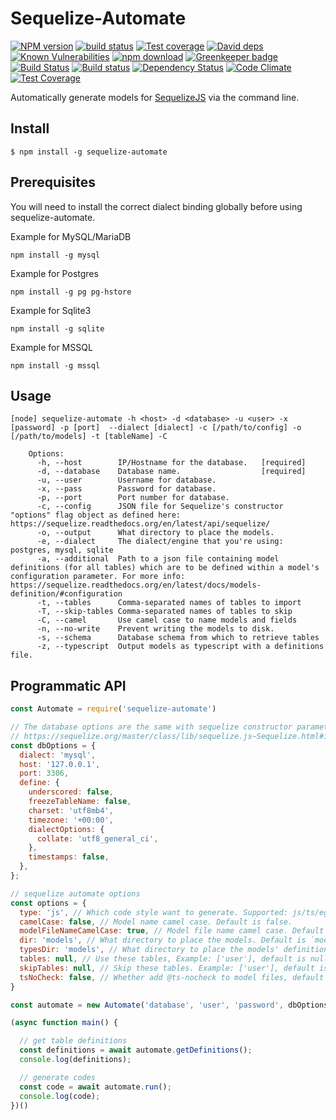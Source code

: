 # Sequelize-Automate

[![NPM version][npm-image]][npm-url]
[![build status][travis-image]][travis-url]
[![Test coverage][codecov-image]][codecov-url]
[![David deps][david-image]][david-url]
[![Known Vulnerabilities][snyk-image]][snyk-url]
[![npm download][download-image]][download-url]
[![Greenkeeper badge](https://badges.greenkeeper.io/nodejh/sequelize-automate.svg)](https://greenkeeper.io/)
[![Build Status](http://img.shields.io/travis/nodejh/sequelize-automate/master.svg)](https://travis-ci.org/nodejh/sequelize-automate) [![Build status](https://ci.appveyor.com/api/projects/status/bf9lb89rmpj6iveb?svg=true)](https://ci.appveyor.com/project/durango/sequelize-automate) [![Dependency Status](https://david-dm.org/nodejh/sequelize-automate.svg)](https://david-dm.org/nodejh/sequelize-automate) [![Code Climate](https://codeclimate.com/github/nodejh/sequelize-automate/badges/gpa.svg)](https://codeclimate.com/github/nodejh/sequelize-automate) [![Test Coverage](https://codeclimate.com/github/nodejh/sequelize-automate/badges/coverage.svg)](https://codeclimate.com/github/nodejh/sequelize-automate/coverage)

[npm-image]: https://img.shields.io/npm/v/sequelize-automate.svg?style=flat-square
[npm-url]: https://npmjs.org/package/sequelize-automate
[travis-image]: https://img.shields.io/travis/nodejh/sequelize-automate.svg?style=flat-square
[travis-url]: https://travis-ci.org/nodejh/sequelize-automate
[codecov-image]: https://img.shields.io/codecov/c/github/nodejh/sequelize-automate.svg?style=flat-square
[codecov-url]: https://codecov.io/github/nodejh/sequelize-automate?branch=master
[david-image]: https://img.shields.io/david/nodejh/sequelize-automate.svg?style=flat-square
[david-url]: https://david-dm.org/nodejh/sequelize-automate
[snyk-image]: https://snyk.io/test/npm/sequelize-automate/badge.svg?style=flat-square
[snyk-url]: https://snyk.io/test/npm/sequelize-automate
[download-image]: https://img.shields.io/npm/dm/sequelize-automate.svg?style=flat-square
[download-url]: https://npmjs.org/package/sequelize-automate


Automatically generate models for [SequelizeJS](https://github.com/sequelize/sequelize) via the command line.

## Install

```shell script
$ npm install -g sequelize-automate
```

## Prerequisites

You will need to install the correct dialect binding globally before using sequelize-automate.

Example for MySQL/MariaDB

`npm install -g mysql`

Example for Postgres

`npm install -g pg pg-hstore`

Example for Sqlite3

`npm install -g sqlite`

Example for MSSQL

`npm install -g mssql`

## Usage

```shell script
[node] sequelize-automate -h <host> -d <database> -u <user> -x [password] -p [port]  --dialect [dialect] -c [/path/to/config] -o [/path/to/models] -t [tableName] -C

    Options:
      -h, --host        IP/Hostname for the database.   [required]
      -d, --database    Database name.                  [required]
      -u, --user        Username for database.
      -x, --pass        Password for database.
      -p, --port        Port number for database.
      -c, --config      JSON file for Sequelize's constructor "options" flag object as defined here: https://sequelize.readthedocs.org/en/latest/api/sequelize/
      -o, --output      What directory to place the models.
      -e, --dialect     The dialect/engine that you're using: postgres, mysql, sqlite
      -a, --additional  Path to a json file containing model definitions (for all tables) which are to be defined within a model's configuration parameter. For more info: https://sequelize.readthedocs.org/en/latest/docs/models-definition/#configuration
      -t, --tables      Comma-separated names of tables to import
      -T, --skip-tables Comma-separated names of tables to skip
      -C, --camel       Use camel case to name models and fields
      -n, --no-write    Prevent writing the models to disk.
      -s, --schema      Database schema from which to retrieve tables
      -z, --typescript  Output models as typescript with a definitions file.
```

<!-- ## Example -->
<!-- 
```shell script
$ sequelize-automate -o "./models" -d sequelize_auto_test -h localhost -u my_username -p 5432 -x my_password -e postgres
```

Produces a file/files such as ./models/Users.js which looks like:

```javascript
const { DataTypes } = require('sequelize');

module.exports = sequelize => {
  const attributes = {
    id: {
      type: Sequelize.BIGINT,
      allowNull: false,
      defaultValue: null,
      primaryKey: false,
      autoIncrement: false,
      comment: null,
      field: 'id',
      unique: 'uk_id',
    },
    name: {
      type: Sequelize.STRING(32),
      allowNull: false,
      defaultValue: null,
      primaryKey: false,
      autoIncrement: false,
      comment: 'user name',
      field: 'name',
    },
    email: {
      type: Sequelize.STRING(32),
      allowNull: false,
      defaultValue: null,
      primaryKey: false,
      autoIncrement: false,
      comment: 'user email',
      field: 'name',
    },
    createdAt: {
      type: Sequelize.DATE,
      allowNull: false,
      defaultValue: null,
      primaryKey: false,
      autoIncrement: false,
      comment: 'created time',
      field: 'created_at',
    },
    updatedAt: {
      type: Sequelize.DATE,
      allowNull: false,
      defaultValue: null,
      primaryKey: false,
      autoIncrement: false,
      comment: 'update time',
      field: 'updated_at',
    },
  };
  const options = {
    tableName: 'user',
    comment: 'user table',
    indexs: [{
      name: 'uk_name_email',
      unique: true,
      fields: [
        'name',
        'email',
      ],
    }]
  };

  const UserModel = sequelize.define('userModel', attributes, options);
  return UserModel;
};

```

Which makes it easy for you to simply [Sequelize.import](http://docs.sequelizejs.com/en/latest/docs/models-definition/#import) it.

## Configuration options

For the `-c, --config` option the following JSON/configuration parameters are defined by Sequelize's `options` flag within the constructor. For more info:

[https://sequelize.readthedocs.org/en/latest/api/sequelize/](https://sequelize.readthedocs.org/en/latest/api/sequelize/) -->

## Programmatic API

```js
const Automate = require('sequelize-automate')

// The database options are the same with sequelize constructor parameters
// https://sequelize.org/master/class/lib/sequelize.js~Sequelize.html#instance-constructor-constructor
const dbOptions = {
  dialect: 'mysql',
  host: '127.0.0.1',
  port: 3306,
  define: {
    underscored: false,
    freezeTableName: false,
    charset: 'utf8mb4',
    timezone: '+00:00',
    dialectOptions: {
      collate: 'utf8_general_ci',
    },
    timestamps: false,
  },
};

// sequelize automate options
const options = {
  type: 'js', // Which code style want to generate. Supported: js/ts/egg/midway.
  camelCase: false, // Model name camel case. Default is false.
  modelFileNameCamelCase: true, // Model file name camel case. Default is false.
  dir: 'models', // What directory to place the models. Default is `models`.
  typesDir: 'models', // What directory to place the models' definitions (for typescript), default is the same with dir.
  tables: null, // Use these tables, Example: ['user'], default is null.
  skipTables: null, // Skip these tables. Example: ['user'], default is null.
  tsNoCheck: false, // Whether add @ts-nocheck to model files, default is false.
}

const automate = new Automate('database', 'user', 'password', dbOptions, options);

(async function main() {

  // get table definitions
  const definitions = await automate.getDefinitions();
  console.log(definitions);

  // generate codes
  const code = await automate.run();
  console.log(code);
})()
```


